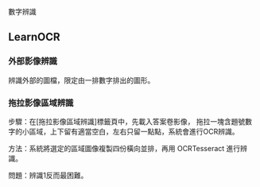 ﻿數字辨識

## LearnOCR
### 外部影像辨識
辨識外部的圖檔，限定由一排數字排出的圖形。

### 拖拉影像區域辨識
步驟：在[拖拉影像區域辨識]標籤頁中，先載入答案卷影像，
拖拉一塊含題號數字的小區域，上下留有適當空白，左右只留一點點，系統會進行OCR辨識。

方法：系統將選定的區域圖像複製四份橫向並排，再用 OCRTesseract 進行辨識。

問題：辨識1反而最困難。